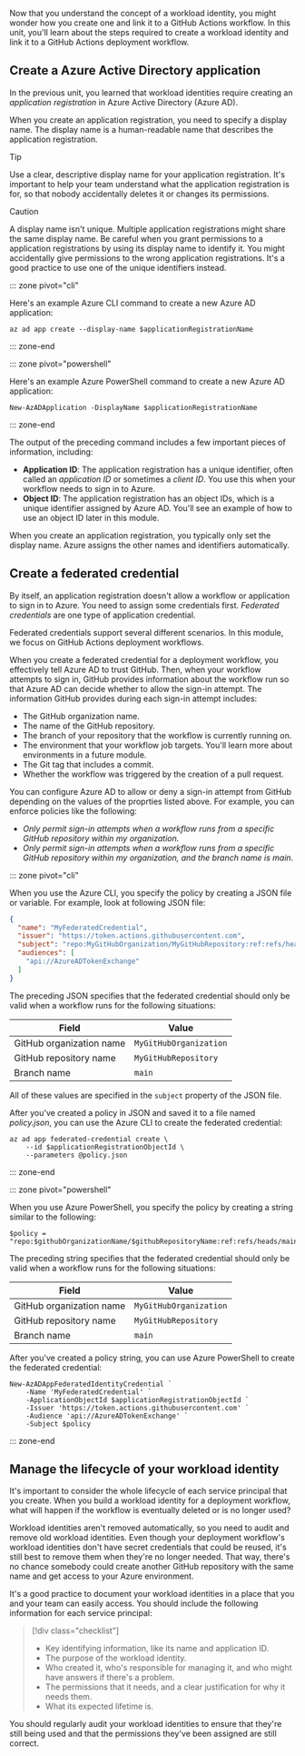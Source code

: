 Now that you understand the concept of a workload identity, you might wonder how you create one and link it to a GitHub Actions workflow. In this unit, you'll learn about the steps required to create a workload identity and link it to a GitHub Actions deployment workflow.

## Create a Azure Active Directory application

In the previous unit, you learned that workload identities require creating an *application registration* in Azure Active Directory (Azure AD).

When you create an application registration, you need to specify a display name. The display name is a human-readable name that describes the application registration.

> [!TIP]
> Use a clear, descriptive display name for your application registration. It's important to help your team understand what the application registration is for, so that nobody accidentally deletes it or changes its permissions.

> [!CAUTION]
> A display name isn't unique. Multiple application registrations might share the same display name. Be careful when you grant permissions to a application registrations by using its display name to identify it. You might accidentally give permissions to the wrong application registrations. It's a good practice to use one of the unique identifiers instead.

::: zone pivot="cli"

Here's an example Azure CLI command to create a new Azure AD application:

```azurecli
az ad app create --display-name $applicationRegistrationName
```

::: zone-end

::: zone pivot="powershell"

Here's an example Azure PowerShell command to create a new Azure AD application:

```azurepowershell
New-AzADApplication -DisplayName $applicationRegistrationName
```

::: zone-end

The output of the preceding command includes a few important pieces of information, including:

- **Application ID**: The application registration has a unique identifier, often called an _application ID_ or sometimes a _client ID_. You use this when your workflow needs to sign in to Azure.
- **Object ID**: The application registration has an object IDs, which is a unique identifier assigned by Azure AD. You'll see an example of how to use an object ID later in this module.

When you create an application registration, you typically only set the display name. Azure assigns the other names and identifiers automatically.

## Create a federated credential

By itself, an application registration doesn't allow a workflow or application to sign in to Azure. You need to assign some credentials first. *Federated credentials* are one type of application credential.

Federated credentials support several different scenarios. In this module, we focus on GitHub Actions deployment workflows.

When you create a federated credential for a deployment workflow, you effectively tell Azure AD to trust GitHub. Then, when your workflow attempts to sign in, GitHub provides information about the workflow run so that Azure AD can decide whether to allow the sign-in attempt. The information GitHub provides during each sign-in attempt includes:

- The GitHub organization name.
- The name of the GitHub repository.
- The branch of your repository that the workflow is currently running on.
- The environment that your workflow job targets. You'll learn more about environments in a future module.
- The Git tag that includes a commit.
- Whether the workflow was triggered by the creation of a pull request.

You can configure Azure AD to allow or deny a sign-in attempt from GitHub depending on the values of the proprties listed above. For example, you can enforce policies like the following:

- *Only permit sign-in attempts when a workflow runs from a specific GitHub repository within my organization.*
- *Only permit sign-in attempts when a workflow runs from a specific GitHub repository within my organization, and the branch name is _main_*.

::: zone pivot="cli"

When you use the Azure CLI, you specify the policy by creating a JSON file or variable. For example, look at following JSON file:

```json
{
  "name": "MyFederatedCredential",
  "issuer": "https://token.actions.githubusercontent.com",
  "subject": "repo:MyGitHubOrganization/MyGitHubRepository:ref:refs/heads/main",
  "audiences": [
    "api://AzureADTokenExchange"
  ]
}
```

The preceding JSON specifies that the federated credential should only be valid when a workflow runs for the following situations: 

| Field | Value |
| - | - |
| GitHub organization name | `MyGitHubOrganization` |
| GitHub repository name | `MyGitHubRepository` |
| Branch name | `main` |

All of these values are specified in the `subject` property of the JSON file.

After you've created a policy in JSON and saved it to a file named *policy.json*, you can use the Azure CLI to create the federated credential:

```azurecli
az ad app federated-credential create \
    --id $applicationRegistrationObjectId \
    --parameters @policy.json
```

::: zone-end

::: zone pivot="powershell"

When you use Azure PowerShell, you specify the policy by creating a string similar to the following:

```azurepowershell
$policy = "repo:$githubOrganizationName/$githubRepositoryName:ref:refs/heads/main"
```

The preceding string specifies that the federated credential should only be valid when a workflow runs for the following situations: 

| Field | Value |
| - | - |
| GitHub organization name | `MyGitHubOrganization` |
| GitHub repository name | `MyGitHubRepository` |
| Branch name | `main` |

After you've created a policy string, you can use Azure PowerShell to create the federated credential:

```azurepowershell
New-AzADAppFederatedIdentityCredential `
    -Name 'MyFederatedCredential' `
    -ApplicationObjectId $applicationRegistrationObjectId `
    -Issuer 'https://token.actions.githubusercontent.com' `
    -Audience 'api://AzureADTokenExchange' `
    -Subject $policy
```

::: zone-end

<!-- TODO

## Understand workload identity federation

When a service principal needs to communicate with Azure, it signs in to Azure AD. After Azure AD verifies the service principal's identity, it issues a _token_ that the client application stores and uses when it makes any requests to Azure. 

Broadly speaking, this process is similar to how things work when you sign in to Azure yourself as a user. However, compared to users, service principals have a slightly different type of credential to prove their identity. Service principals use two main credentials: keys and certificates.

> [!NOTE]
> Remember that managed identities are special service principals that work within Azure. They have a different type of authentication process that doesn't require that you know or handle credentials at all.

### Keys

Keys are similar to passwords. However, keys are much longer and more complex. In fact, for most situations, Azure AD generates keys itself to ensure that:

- The keys are _cryptographically random_. That is, they're extremely hard to guess.
- Humans don't accidentally use weak passwords as keys. 

Service principals often have highly privileged permissions, so it's essential that they're secure. Typically, you only need to handle the key briefly when first configuring the service principal and your pipeline. So the key doesn't need to be memorable or easy to type. 

A single service principal can have multiple keys at the same time, but users can't have multiple passwords. Like passwords, keys have an expiration date. You'll learn more about that soon.

> [!NOTE]
> Think of keys like very important passwords, similar to storage account keys. You should treat them with the same level of security and care.

### Certificates

Certificates are another way to authenticate service principals. They're very secure but can be hard to manage. Some organizations require the use of certificates for certain types of service principals. 

We won't discuss certificates in this module. However, if you work with a service principal that uses certificate authentication, it basically works the same way as any other service principal in terms of managing it and granting it permission for your pipeline.

> [!NOTE]
> Certificates are a good option when you can use them. They're harder for attackers to steal. It's also harder to intercept and modify requests that use certificates. However, certificates require more infrastructure and have some ongoing maintenance overhead.

## Work with keys for service principals

When you create a service principal, you generally ask Azure to create a key at the same time. Azure typically generates a random key for you.

> [!NOTE]
> Do you remember our earlier discussion on how service principals work? Keys are stored as part of the application registration object. If you open the Azure portal, look within the Azure AD configuration, and then go to the application registrations, you can create and delete keys there too.

Azure shows you the key when you create the service principal. This is the only time that Azure will ever show you the key. After that, you can't get it anymore. It's important that you securely copy the key so you can use it when you configure your pipeline. Don't share the key by email or another non-secure means. If you lose the key, you must delete it and create a new one.

## Manage service principals for Azure Pipelines and GitHub Actions

When you create a key for a pipeline's service principal, it's a good idea to immediately copy the key into the pipeline's configuration. That way, you avoid storing or transmitting the key unnecessarily. 

Pipeline tools include secure ways to specify your service principal's application ID and key. Never store credentials of any kind in source control. Instead, use *secrets* with GitHub Actions, and use *service connections* when you work with Azure Pipelines. In this module, we only discuss how to create a service principal and key. You'll learn how to configure your pipeline with the key in a later module.

> [!TIP]
> Azure Pipelines can create service principals for you automatically. In this module, you'll manually create and manage your service principals so you have a better understanding of what's happening. In other modules, you'll use the automatic creation method for simplicity.

## Create a service principal and key

::: zone pivot="cli"

To create a service principal and a key, use the `az ad sp create-for-rbac` command. The command accepts several arguments and can optionally assign roles to the service principal. You'll learn about this subject later in this module. For now, here's an example that illustrates how to create a service principal without any Azure role assignments:

```azurecli
az ad sp create-for-rbac --name MyPipeline
```

When you run this command, the Azure CLI returns a JSON response with a `password` property. This property is the service principal's key. You can't get this key again, so be sure to use it immediately or save it somewhere securely.

> [!NOTE]
> The `az ad sp create-for-rbac` command creates an application registration in Azure AD, adds a service principal to your Azure AD tenant, and creates a key for the application registration. Another command, `az ad sp create`, only creates the service principal in your tenant (not the application registration). When you create service principals for pipelines, `az ad sp create-for-rbac` is usually the best command to use.

::: zone-end

::: zone pivot="powershell"

To create a service principal and a key, use the `New-AzADServicePrincipal` cmdlet. The command accepts several arguments and can optionally assign roles to the service principal. You'll learn about this subject later in this module. For now, here's an example that illustrates how to create a service principal without any Azure role assignments:

```azurepowershell
$servicePrincipal = New-AzADServicePrincipal -DisplayName MyPipeline
```

When you run this command, Azure PowerShell populates the `servicePrincipal` variable with information about the service principal, including the key:

```azurepowershell
$servicePrincipalKey = $servicePrincipal.PasswordCredentials.SecretText
```

You can't get this key again, so be sure to use it immediately or save it somewhere secure.

> [!NOTE]
> The `New-AzADServicePrincipal` cmdlet creates an application registration in Azure AD, adds a service principal to your Azure AD tenant, and creates a key for the application registration.

::: zone-end

## Identify a service principal

Service principals have several identifiers and names that you use to identify and work with them. The identifiers that you use the most are:


## Handle expired keys

Service principals don't expire, but their keys do. When you create a key, you can configure its expiration time. By default, the expiration time is set to one year. After this expiration time, the key no longer works and the pipeline can't sign in to Azure AD. You need to renew or _rotate_ keys regularly.

> [!CAUTION]
> It might be tempting to set long expiration times for your keys, but you shouldn't do so. Service principals are only protected by their credentials. If an attacker obtains a service principal's key, they can do a great deal of damage. The best approach to minimize the period that an attack can last is to regularly change your keys. You should also delete and re-create keys if you ever suspect they've been leaked.

::: zone pivot="cli"

To reset a key for a service principal, use the `az ad sp` command with the application ID, as in this example:

```azurecli
az ad sp credential reset --name "b585b740-942d-44e9-9126-f1181c95d497"
```

You can also remove and re-create the service principal's key in two separate steps by using the `az ad sp credential delete` and `az ad sp credential reset --append` commands.

::: zone-end

::: zone pivot="powershell"

To reset a key for a service principal, first use the `Remove-AzADServicePrincipalCredential` cmdlet to remove the existing credential. Then use the `New-AzADServicePrincipalCredential` cmdlet to add a new credential. These cmdlets both use the service principal's object ID to identify it. Before you use the cmdlets, you need to obtain this ID from the application ID:

```azurepowershell
$applicationId = 'b585b740-942d-44e9-9126-f1181c95d497'
$servicePrincipalObjectId = (Get-AzADServicePrincipal -ApplicationId $applicationId).Id

Remove-AzADServicePrincipalCredential -ObjectId $servicePrincipalObjectId
$newCredential = New-AzADServicePrincipalCredential -ObjectId $servicePrincipalObjectId
$newKey = $newCredential.SecretText
```

::: zone-end

> [!TIP]
> A single service principal can have multiple keys. You can safely update your application to use a new key while the old key is still valid, and then delete the old key when it's no longer in use. This technique avoids downtime from key expiration.

-->

## Manage the lifecycle of your workload identity

It's important to consider the whole lifecycle of each service principal that you create. When you build a workload identity for a deployment workflow, what will happen if the workflow is eventually deleted or is no longer used? 

Workload identities aren't removed automatically, so you need to audit and remove old workload identities. Even though your deployment workflow's workload identities don't have secret credentials that could be reused, it's still best to remove them when they're no longer needed. That way, there's no chance somebody could create another GitHub repository with the same name and get access to your Azure environment.

It's a good practice to document your workload identities in a place that you and your team can easily access. You should include the following information for each service principal:

> [!div class="checklist"]
> * Key identifying information, like its name and application ID.
> * The purpose of the workload identity.
> * Who created it, who's responsible for managing it, and who might have answers if there's a problem.
> * The permissions that it needs, and a clear justification for why it needs them.
> * What its expected lifetime is.

You should regularly audit your workload identities to ensure that they're still being used and that the permissions they've been assigned are still correct.
